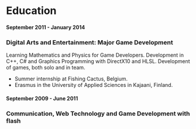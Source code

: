 # Education

#### September 2011 - January 2014

### Digital Arts and Entertainment: Major Game Development

Learning Mathematics and Physics for Game Developers. Development in C++, C# and Graphics Programming with DirectX10 and HLSL. Development of games, both solo and in team.

+ Summer internship at Fishing Cactus, Belgium.
+ Erasmus in the University of Applied Sciences in Kajaani, Finland.

#### September 2009 - June 2011

### Communication, Web Technology and Game Development with flash

